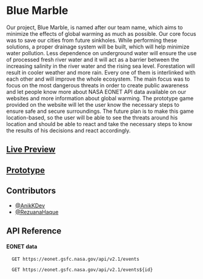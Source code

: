 
# Blue Marble

Our project, Blue Marble, is named after our team name, which aims to minimize the effects of global warming as much as possible. Our core focus was to save our cities from future sinkholes. While performing these solutions, a proper drainage system will be built, which will help minimize water pollution. Less dependence on underground water will ensure the use of processed fresh river water and it will act as a barrier between the increasing salinity in the river water and the rising sea level. Forestation will result in cooler weather and more rain. Every one of them is interlinked with each other and will improve the whole ecosystem. The main focus was to focus on the most dangerous threats in order to create public awareness and let people know more about NASA EONET API data available on our websites and more information about global warming. The prototype game provided on the website will let the user know the necessary steps to ensure safe and secure surroundings. The future plan is to make this game location-based, so the user will be able to see the threats around his location and should be able to react and take the necessary steps to know the results of his decisions and react accordingly.


## [Live Preview](https://nasa-webapp.web.app/)
## [Prototype](https://www.figma.com/proto/nlpYkMuiCAwySRPN3kbBP8/Untitled?node-id=36%3A8802&starting-point-node-id=36%3A8802&scaling=scale-down)

## Contributors
- [@AnikKDev](https://github.com/AnikKDev)
- [@RezuanaHaque](https://github.com/RezuanaHaque)


## API Reference

#### EONET data

```http
  GET https://eonet.gsfc.nasa.gov/api/v2.1/events
```


```http
  GET https://eonet.gsfc.nasa.gov/api/v2.1/events${id}
```
